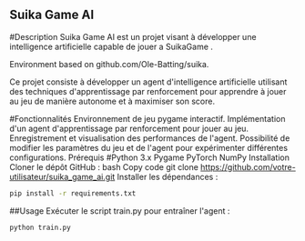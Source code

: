 ## Suika Game AI
#Description
Suika Game AI est un projet visant à développer une intelligence artificielle capable de jouer a SuikaGame .

Environment based on github.com/Ole-Batting/suika.

Ce projet consiste à développer un agent d'intelligence artificielle utilisant des techniques d'apprentissage par renforcement pour apprendre à jouer au jeu de manière autonome et à maximiser son score.

#Fonctionnalités
Environnement de jeu pygame interactif.
Implémentation d'un agent d'apprentissage par renforcement pour jouer au jeu.
Enregistrement et visualisation des performances de l'agent.
Possibilité de modifier les paramètres du jeu et de l'agent pour expérimenter différentes configurations.
Prérequis
#Python 3.x
Pygame
PyTorch
NumPy
Installation
Cloner le dépôt GitHub :
bash
Copy code
git clone https://github.com/votre-utilisateur/suika_game_ai.git
Installer les dépendances :
```bash
pip install -r requirements.txt
```
##Usage
Exécuter le script train.py pour entraîner l'agent :
```python
python train.py
```
